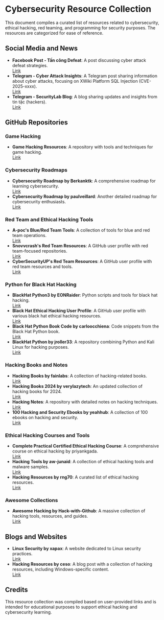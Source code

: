 # Cybersecurity Resource Collection

This document compiles a curated list of resources related to cybersecurity, ethical hacking, red teaming, and programming for security purposes. The resources are categorized for ease of reference.

## Social Media and News
- **Facebook Post - Tấn công Defeat**: A post discussing cyber attack defeat strategies.  
  [Link](https://www.facebook.com/share/p/19q3MM5uoq/)
- **Telegram - Cyber Attack Insights**: A Telegram post sharing information about cyber attacks, focusing on XWiki Platform SQL Injection (CVE-2025-xxxx).  
  [Link](https://dailycve.com/xwiki-platform-sql-injection-cve-2025-xxxx-critical/)
- **Telegram - SecurityLab Blog**: A blog sharing updates and insights from tin tặc (hackers).  
  [Link](https://www.securitylab.ru/)

## GitHub Repositories
### Game Hacking
- **Game Hacking Resources**: A repository with tools and techniques for game hacking.  
  [Link](https://github.com/dsasmblr/game-hacking)

### Cybersecurity Roadmaps
- **Cybersecurity Roadmap by Berkanktk**: A comprehensive roadmap for learning cybersecurity.  
  [Link](https://github.com/Berkanktk/CyberSecurity)
- **Cybersecurity Roadmap by paulveillard**: Another detailed roadmap for cybersecurity enthusiasts.  
  [Link](https://github.com/paulveillard/cybersecurity)

### Red Team and Ethical Hacking Tools
- **A-poc's Blue/Red Team Tools**: A collection of tools for blue and red team operations.  
  [Link](https://github.com/A-poc)
- **Snovvcrash's Red Team Resources**: A GitHub user profile with red team-focused repositories.  
  [Link](https://github.com/snovvcrash)
- **CyberSecurityUP's Red Team Resources**: A GitHub user profile with red team resources and tools.  
  [Link](https://github.com/CyberSecurityUP)

### Python for Black Hat Hacking
- **BlackHat Python3 by EONRaider**: Python scripts and tools for black hat hacking.  
  [Link](https://github.com/EONRaider/blackhat-python3)
- **Black Hat Ethical Hacking User Profile**: A GitHub user profile with various black hat ethical hacking resources.  
  [Link](https://github.com/blackhatethicalhacking?tab=stars)
- **Black Hat Python Book Code by carloocchiena**: Code snippets from the Black Hat Python book.  
  [Link](https://github.com/carloocchiena/blackhat_python_book_code)
- **BlackHat Python by jroller33**: A repository combining Python and Kali Linux for hacking purposes.  
  [Link](https://github.com/jroller33/BlackHat_Python)

### Hacking Books and Notes
- **Hacking Books by fainlabs**: A collection of hacking-related books.  
  [Link](https://github.com/fainlabs/Hacking-Books)
- **Hacking Books 2024 by verylazytech**: An updated collection of hacking books for 2024.  
  [Link](https://github.com/verylazytech/Hacking-Books-2024)
- **Hacking Notes**: A repository with detailed notes on hacking techniques.  
  [Link](https://github.com/Hacking-Notes)
- **100 Hacking and Security Ebooks by yeahhub**: A collection of 100 ebooks on hacking and security.  
  [Link](https://github.com/yeahhub/Hacking-Security-Ebooks)

### Ethical Hacking Courses and Tools
- **Complete Practical Certified Ethical Hacking Course**: A comprehensive course on ethical hacking by priyankgada.  
  [Link](https://github.com/priyankgada/The-Complete-Practical-Certified-Ethical-Hacking-Course-in-English)
- **Hacking Tools by aw-junaid**: A collection of ethical hacking tools and malware samples.  
  [Link](https://github.com/aw-junaid/Hacking-Tools)
- **Hacking Resources by rng70**: A curated list of ethical hacking resources.  
  [Link](https://github.com/rng70/Hacking-Resources)

### Awesome Collections
- **Awesome Hacking by Hack-with-Github**: A massive collection of hacking tools, resources, and guides.  
  [Link](https://github.com/Hack-with-Github/Awesome-Hacking)

## Blogs and Websites
- **Linux Security by xapax**: A website dedicated to Linux security practices.  
  [Link](https://xapax.github.io/security/#)
- **Hacking Resources by ceso**: A blog post with a collection of hacking resources, including Windows-specific content.  
  [Link](https://ceso.github.io/posts/2020/12/hacking-resources/#windows-stuff)

## Credits
This resource collection was compiled based on user-provided links and is intended for educational purposes to support ethical hacking and cybersecurity learning.